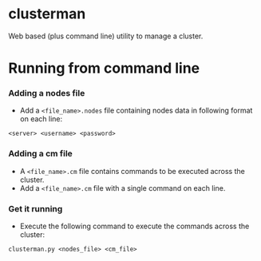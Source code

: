 clusterman
========

Web based (plus command line) utility to manage a cluster.

# Running from command line

### Adding a nodes file
* Add a ```<file_name>.nodes``` file containing nodes data in following format on each line:
```
<server> <username> <password>
```

### Adding a cm file
* A ```<file_name>.cm``` file contains commands to be executed across the cluster.
* Add a ```<file_name>.cm``` file with a single command on each line.

### Get it running
* Execute the following command to execute the commands across the cluster:
```
clusterman.py <nodes_file> <cm_file>
```